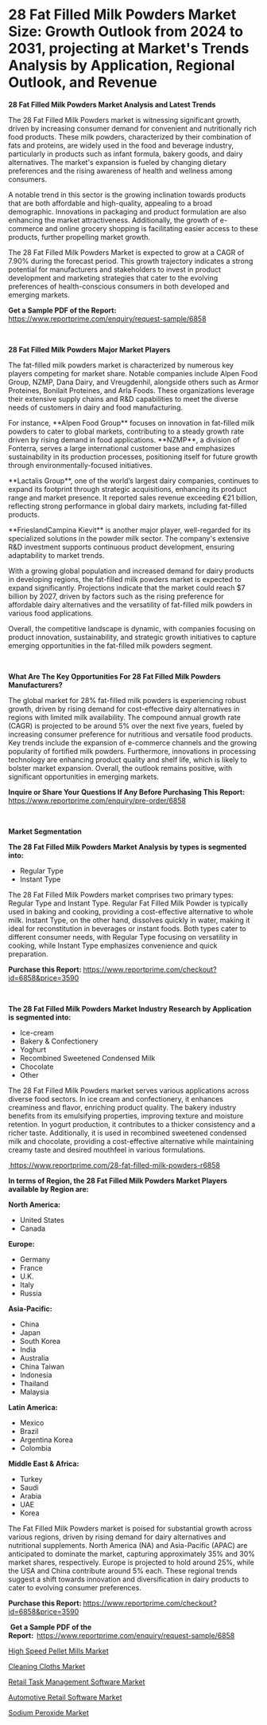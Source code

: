 <p><h1>28 Fat Filled Milk Powders Market Size: Growth Outlook from 2024 to 2031, projecting at Market's Trends Analysis by Application, Regional Outlook, and Revenue</h1></p><p><strong>28 Fat Filled Milk Powders Market Analysis and Latest Trends</strong></p>
<p><p>The 28 Fat Filled Milk Powders market is witnessing significant growth, driven by increasing consumer demand for convenient and nutritionally rich food products. These milk powders, characterized by their combination of fats and proteins, are widely used in the food and beverage industry, particularly in products such as infant formula, bakery goods, and dairy alternatives. The market's expansion is fueled by changing dietary preferences and the rising awareness of health and wellness among consumers. </p><p>A notable trend in this sector is the growing inclination towards products that are both affordable and high-quality, appealing to a broad demographic. Innovations in packaging and product formulation are also enhancing the market attractiveness. Additionally, the growth of e-commerce and online grocery shopping is facilitating easier access to these products, further propelling market growth. </p><p>The 28 Fat Filled Milk Powders Market is expected to grow at a CAGR of 7.90% during the forecast period. This growth trajectory indicates a strong potential for manufacturers and stakeholders to invest in product development and marketing strategies that cater to the evolving preferences of health-conscious consumers in both developed and emerging markets.</p></p>
<p><strong>Get a Sample PDF of the Report:&nbsp;</strong> <a href="https://www.reportprime.com/enquiry/request-sample/6858">https://www.reportprime.com/enquiry/request-sample/6858</a></p>
<p>&nbsp;</p>
<p><strong>28 Fat Filled Milk Powders Major Market Players</strong></p>
<p><p>The fat-filled milk powders market is characterized by numerous key players competing for market share. Notable companies include Alpen Food Group, NZMP, Dana Dairy, and Vreugdenhil, alongside others such as Armor Proteines, Bonilait Proteines, and Arla Foods. These organizations leverage their extensive supply chains and R&D capabilities to meet the diverse needs of customers in dairy and food manufacturing.</p><p>For instance, **Alpen Food Group** focuses on innovation in fat-filled milk powders to cater to global markets, contributing to a steady growth rate driven by rising demand in food applications. **NZMP**, a division of Fonterra, serves a large international customer base and emphasizes sustainability in its production processes, positioning itself for future growth through environmentally-focused initiatives.</p><p>**Lactalis Group**, one of the world’s largest dairy companies, continues to expand its footprint through strategic acquisitions, enhancing its product range and market presence. It reported sales revenue exceeding €21 billion, reflecting strong performance in global dairy markets, including fat-filled products.</p><p>**FrieslandCampina Kievit** is another major player, well-regarded for its specialized solutions in the powder milk sector. The company's extensive R&D investment supports continuous product development, ensuring adaptability to market trends.</p><p>With a growing global population and increased demand for dairy products in developing regions, the fat-filled milk powders market is expected to expand significantly. Projections indicate that the market could reach $7 billion by 2027, driven by factors such as the rising preference for affordable dairy alternatives and the versatility of fat-filled milk powders in various food applications.</p><p>Overall, the competitive landscape is dynamic, with companies focusing on product innovation, sustainability, and strategic growth initiatives to capture emerging opportunities in the fat-filled milk powders segment.</p></p>
<p>&nbsp;</p>
<p><strong>What Are The Key Opportunities For 28 Fat Filled Milk Powders Manufacturers?</strong></p>
<p><p>The global market for 28% fat-filled milk powders is experiencing robust growth, driven by rising demand for cost-effective dairy alternatives in regions with limited milk availability. The compound annual growth rate (CAGR) is projected to be around 5% over the next five years, fueled by increasing consumer preference for nutritious and versatile food products. Key trends include the expansion of e-commerce channels and the growing popularity of fortified milk powders. Furthermore, innovations in processing technology are enhancing product quality and shelf life, which is likely to bolster market expansion. Overall, the outlook remains positive, with significant opportunities in emerging markets.</p></p>
<p><strong>Inquire or Share Your Questions If Any Before Purchasing This Report:</strong> <a href="https://www.reportprime.com/enquiry/pre-order/6858">https://www.reportprime.com/enquiry/pre-order/6858</a></p>
<p>&nbsp;</p>
<p><strong>Market Segmentation</strong></p>
<p><strong>The 28 Fat Filled Milk Powders Market Analysis by types is segmented into:</strong></p>
<p><ul><li>Regular Type</li><li>Instant Type</li></ul></p>
<p><p>The 28 Fat Filled Milk Powders market comprises two primary types: Regular Type and Instant Type. Regular Fat Filled Milk Powder is typically used in baking and cooking, providing a cost-effective alternative to whole milk. Instant Type, on the other hand, dissolves quickly in water, making it ideal for reconstitution in beverages or instant foods. Both types cater to different consumer needs, with Regular Type focusing on versatility in cooking, while Instant Type emphasizes convenience and quick preparation.</p></p>
<p><strong>Purchase this Report:&nbsp;</strong><a href="https://www.reportprime.com/checkout?id=6858&price=3590">https://www.reportprime.com/checkout?id=6858&price=3590</a></p>
<p>&nbsp;</p>
<p><strong>The 28 Fat Filled Milk Powders Market Industry Research by Application is segmented into:</strong></p>
<p><ul><li>Ice-cream</li><li>Bakery & Confectionery</li><li>Yoghurt</li><li>Recombined Sweetened Condensed Milk</li><li>Chocolate</li><li>Other</li></ul></p>
<p><p>The 28 Fat Filled Milk Powders market serves various applications across diverse food sectors. In ice cream and confectionery, it enhances creaminess and flavor, enriching product quality. The bakery industry benefits from its emulsifying properties, improving texture and moisture retention. In yogurt production, it contributes to a thicker consistency and a richer taste. Additionally, it is used in recombined sweetened condensed milk and chocolate, providing a cost-effective alternative while maintaining creamy taste and desired mouthfeel in various formulations.</p></p>
<p><a href="https://www.reportprime.com/28-fat-filled-milk-powders-r6858">&nbsp;https://www.reportprime.com/28-fat-filled-milk-powders-r6858</a></p>
<p><strong>In terms of Region, the 28 Fat Filled Milk Powders Market Players available by Region are:</strong></p>
<p>
    <p> <strong> North America: </strong>
        <ul>
            <li>United States</li>
            <li>Canada</li>
        </ul>
        </p> 
    <p> <strong> Europe: </strong>
        <ul>
            <li>Germany</li>
            <li>France</li>
            <li>U.K.</li>
            <li>Italy</li>
            <li>Russia</li>
        </ul>
        </p> 
    <p> <strong> Asia-Pacific: </strong>
        <ul>
            <li>China</li>
            <li>Japan</li>
            <li>South Korea</li>
            <li>India</li>
            <li>Australia</li>
            <li>China Taiwan</li>
            <li>Indonesia</li>
            <li>Thailand</li>
            <li>Malaysia</li>
        </ul>
        </p> 
    <p> <strong> Latin America: </strong>
        <ul>
            <li>Mexico</li>
            <li>Brazil</li>
            <li>Argentina Korea</li>
            <li>Colombia</li>
        </ul>
        </p> 
    <p> <strong> Middle East & Africa: </strong>
        <ul>
            <li>Turkey</li>
            <li>Saudi</li>
            <li>Arabia</li>
            <li>UAE</li>
            <li>Korea</li>
        </ul>
    </p>
    </p>
<p><p>The Fat Filled Milk Powders market is poised for substantial growth across various regions, driven by rising demand for dairy alternatives and nutritional supplements. North America (NA) and Asia-Pacific (APAC) are anticipated to dominate the market, capturing approximately 35% and 30% market shares, respectively. Europe is projected to hold around 25%, while the USA and China contribute around 5% each. These regional trends suggest a shift towards innovation and diversification in dairy products to cater to evolving consumer preferences.</p></p>
<p><strong>Purchase this Report: </strong><a href="https://www.reportprime.com/checkout?id=6858&price=3590">https://www.reportprime.com/checkout?id=6858&price=3590</a></p>
<p>&nbsp;<strong>Get a Sample PDF of the Report:&nbsp;&nbsp;</strong><a href="https://www.reportprime.com/enquiry/request-sample/6858">https://www.reportprime.com/enquiry/request-sample/6858</a></p>
<p><strong></strong></p>
<p><p><a href="https://issuu.com/reportprime-2/docs/high-speed-pellet-mills-market-size_fa2d9c7dc41cd4">High Speed Pellet Mills Market</a></p><p><a href="https://www.linkedin.com/pulse/strategic-market-insights-global-cleaning-cloths-2024-2031-kimsf?trackingId=V5W84py8Sr23%2FF5KL1hjJw%3D%3D">Cleaning Cloths Market</a></p><p><a href="https://medium.com/@justin.wright5348/what-innovations-are-shaping-the-retail-task-management-software-market-0d2a68d3aa39">Retail Task Management Software Market</a></p><p><a href="https://medium.com/@justin.wright5348/global-automotive-retail-software-market-opportunities-and-forecast-for-period-from-2024-to-2031-37254893f510">Automotive Retail Software Market</a></p><p><a href="https://www.linkedin.com/pulse/sodium-peroxide-market-strategic-insights-product-evolution-chwpe?trackingId=4en4sWPyTUKB5c2ssZMoIw%3D%3D">Sodium Peroxide Market</a></p></p>
